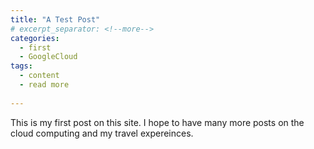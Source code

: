```yaml
---
title: "A Test Post"
# excerpt_separator: <!--more-->
categories:
  - first
  - GoogleCloud
tags:
  - content
  - read more
  
---
```


This is my first post on this site. I hope to have many more posts on the cloud computing and my travel expereinces. 


